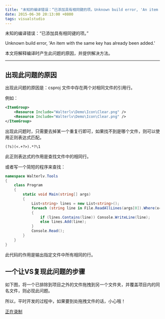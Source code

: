 ```yaml
---
title: "未知的编译错误：“已添加具有相同键的项。Unknown build error, 'An item with the same key has already been added.'”"
date: 2015-06-30 20:13:00 +0800
tags: visualstudio
---
```


未知的编译错误：“已添加具有相同键的项。”

Unknown build error, 'An item with the same key has already been added.'

本文将解释编译时产生此问题的原因，并提供解决方法。

---

## 出现此问题的原因

出现此问题的原因是：csproj 文件中存在两个对相同文件的引用行。

例如：

```xml
<ItemGroup>
    <Resource Include="Walterlv\Demo\Icon\Clear.png" />
    <Resource Include="Walterlv\Demo\Icon\Clear.png" />
</ItemGroup>
```

出现此问题时，只需要去掉某一个重复行即可，如果找不到是哪个文件，则可以使用正则表达式匹配。

```
(?s)(<.+?>).*?\1
```

此正则表达式的作用是查找文件中的相同行。

或者写一个简短的程序来查找：

```csharp
namespace Walterlv.Tools
{
    class Program
    {
        static void Main(string[] args)
        {
            List<string> lines = new List<string>();
            foreach (string line in File.ReadAllLines(args[0]).Where(x=>!String.IsNullOrEmpty(x)).Select(x => x.Trim()))
            {
                if (lines.Contains(line)) Console.WriteLine(line);
                else lines.Add(line);
            }
            Console.Read();
        }
    }
}
```

此代码的作用是输出指定文件中所有相同的行。

## 一个让VS复现此问题的步骤

如下图，将一个已排除到项目之外的文件拖拽到另一个文件夹，并覆盖项目内的同名文件，则必现此问题。

所以，平时开发的过程中，如果要到处拖拽文件的话，小心哦！

[正在录制](正在录制.gif)
